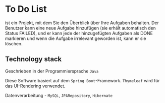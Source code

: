 # To Do List
ist ein Projekt, mit dem Sie den Überblick über Ihre Aufgaben behalten. Der Benutzer kann eine neue Aufgabe hinzufügen 
(sie erhält automatisch den Status FAILED), und er kann jede der hinzugefügten Aufgaben als DONE markieren und wenn die Aufgabe irrelevant geworden ist, kann er sie löschen.

## Technology stack

Geschrieben in der Programmiersprache `Java`

Diese Software basiert auf dem `Spring Boot`-Framework.
`Thymeleaf` wird für das UI-Rendering verwendet.

Datenverarbeitung - `MySQL`, `JPARepository`, `Hibernate`
